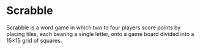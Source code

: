 # Scrabble
Scrabble is a word game in which two to four players score points by placing tiles, each bearing a single letter, onto a game board divided into a 15×15 grid of squares.
